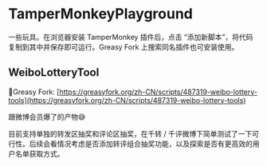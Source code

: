 # TamperMonkeyPlayground

一些玩具。在浏览器安装 TamperMonkey 插件后，点击 “添加新脚本”，将代码复制到其中并保存即可运行。Greasy Fork 上搜索同名插件也可安装使用。

## WeiboLotteryTool

🔗Greasy Fork: [https://greasyfork.org/zh-CN/scripts/487319-weibo-lottery-tools](https://greasyfork.org/zh-CN/scripts/487319-weibo-lottery-tools)

跟微博会员爆了的产物😅

目前支持单独的转发区抽奖和评论区抽奖，在千转 / 千评微博下简单测试了一下可行性。后续会看情况考虑是否添加转评组合抽奖功能，以及探索是否有更高效的用户名单获取方式。
